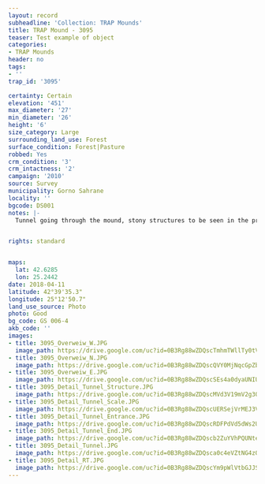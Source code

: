 ```yaml
---
layout: record
subheadline: 'Collection: TRAP Mounds'
title: TRAP Mound - 3095
teaser: Test example of object
categories:
- TRAP Mounds
header: no
tags:
- ''
trap_id: '3095'

certainty: Certain
elevation: '451'
max_diameter: '27'
min_diameter: '26'
height: '6'
size_category: Large
surrounding_land_use: Forest
surface_condition: Forest|Pasture
robbed: Yes
crm_condition: '3'
crm_intactness: '2'
campaign: '2010'
source: Survey
municipality: Gorno Sahrane
locality: ''
bgcode: DS001
notes: |-
  Tunnel going through the mound, stony structures to be seen in the profile.


rights: standard


maps:
  lat: 42.6285
  lon: 25.2442
date: 2018-04-11
latitude: 42°39'35.3"
longitude: 25°12'50.7"
land_use_source: Photo
photo: Good
bg_code: GS 006-4
akb_code: ''
images:
- title: 3095_Overweiw_W.JPG
  image_path: https://drive.google.com/uc?id=0B3Rg88wZDQscTmhmTWllTy0tV1U
- title: 3095_Overweiw_N.JPG
  image_path: https://drive.google.com/uc?id=0B3Rg88wZDQscQVY0MjNqcGpZb2M
- title: 3095_Overweiw_E.JPG
  image_path: https://drive.google.com/uc?id=0B3Rg88wZDQscSEs4a0dyaUNIU3c
- title: 3095_Detail_Tunnel_Structure.JPG
  image_path: https://drive.google.com/uc?id=0B3Rg88wZDQscMVd3V19mV2g3QlU
- title: 3095_Detail_Tunnel_Scale.JPG
  image_path: https://drive.google.com/uc?id=0B3Rg88wZDQscUERSejVrMEJ3VlE
- title: 3095_Detail_Tunnel_Entrance.JPG
  image_path: https://drive.google.com/uc?id=0B3Rg88wZDQscRDFPdVd5dWs2U2s
- title: 3095_Detail_Tunnel_End.JPG
  image_path: https://drive.google.com/uc?id=0B3Rg88wZDQscb2ZuYVhPQUNteDg
- title: 3095_Detail_Tunnel.JPG
  image_path: https://drive.google.com/uc?id=0B3Rg88wZDQsca0c4eVZtNG4zQnc
- title: 3095_Detail_RT.JPG
  image_path: https://drive.google.com/uc?id=0B3Rg88wZDQscYm9pWlVtbGJJS1k
---
```


